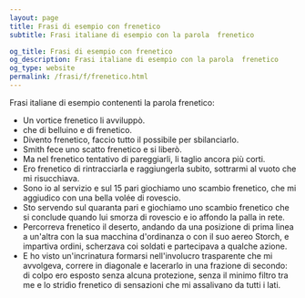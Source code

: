 ```yaml
---
layout: page
title: Frasi di esempio con frenetico 
subtitle: Frasi italiane di esempio con la parola  frenetico

og_title: Frasi di esempio con frenetico 
og_description: Frasi italiane di esempio con la parola  frenetico
og_type: website
permalink: /frasi/f/frenetico.html
---
```


Frasi italiane di esempio contenenti la parola frenetico:


- Un vortice frenetico li avviluppò.
- che di belluino e di frenetico.
- Divento frenetico, faccio tutto il possibile per sbilanciarlo.
- Smith fece uno scatto frenetico e si liberò.
- Ma nel frenetico tentativo di pareggiarli, li taglio ancora più corti.
- Ero frenetico di rintracciarla e raggiungerla subito, sottrarmi al vuoto che mi risucchiava.
- Sono io al servizio e sul 15 pari giochiamo uno scambio frenetico, che mi aggiudico con una bella volée di rovescio.
- Sto servendo sul quaranta pari e giochiamo uno scambio frenetico che si conclude quando lui smorza di rovescio e io affondo la palla in rete.
- Percorreva frenetico il deserto, andando da una posizione di prima linea a un'altra con la sua macchina d'ordinanza o con il suo aereo Storch, e impartiva ordini, scherzava coi soldati e partecipava a qualche azione.
- E ho visto un'incrinatura formarsi nell'involucro trasparente che mi avvolgeva, correre in diagonale e lacerarlo in una frazione di secondo: di colpo ero esposto senza alcuna protezione, senza il minimo filtro tra me e lo stridìo frenetico di sensazioni che mi assalivano da tutti i lati.

